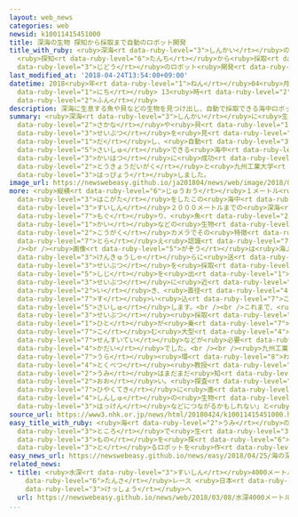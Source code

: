 ```yaml
---
layout: web_news
categories: web
newsid: k10011415451000
title: 深海の生物 探知から採取まで自動のロボット開発
title_with_ruby: <ruby>深海<rt data-ruby-level="3">しんかい</rt></ruby>の<ruby>生物<rt data-ruby-level="3">せいぶつ</rt></ruby>
  <ruby>探知<rt data-ruby-level="6">たんち</rt></ruby>から<ruby>採取<rt data-ruby-level="5">さいしゅ</rt></ruby>まで<ruby>自動<rt
  data-ruby-level="3">じどう</rt></ruby>のロボット<ruby>開発<rt data-ruby-level="3">かいはつ</rt></ruby>
last_modified_at: '2018-04-24T13:54:00+09:00'
datetime: 2018<ruby>年<rt data-ruby-level="1">ねん</rt></ruby>04<ruby>月<rt data-ruby-level="1">がつ</rt></ruby>24<ruby>日<rt
  data-ruby-level="1">にち</rt></ruby> 13<ruby>時<rt data-ruby-level="2">じ</rt></ruby>54<ruby>分<rt
  data-ruby-level="2">ふん</rt></ruby>
description: 深海に生息する魚や貝などの生物を見つけ出し、自動で採取できる海中ロボットの開発に成功した、と東京大学と九州工業大学のグループが発表しました。
summary: <ruby>深海<rt data-ruby-level="3">しんかい</rt></ruby>に<ruby>生息<rt data-ruby-level="3">せいそく</rt></ruby>する<ruby>魚<rt
  data-ruby-level="2">さかな</rt></ruby>や<ruby>貝<rt data-ruby-level="1">かい</rt></ruby>などの<ruby>生物<rt
  data-ruby-level="3">せいぶつ</rt></ruby>を<ruby>見<rt data-ruby-level="1">み</rt></ruby>つけ<ruby>出<rt
  data-ruby-level="1">だ</rt></ruby>し、<ruby>自動<rt data-ruby-level="3">じどう</rt></ruby>で<ruby>採取<rt
  data-ruby-level="5">さいしゅ</rt></ruby>できる<ruby>海中<rt data-ruby-level="2">かいちゅう</rt></ruby>ロボットの<ruby>開発<rt
  data-ruby-level="3">かいはつ</rt></ruby>に<ruby>成功<rt data-ruby-level="4">せいこう</rt></ruby>した、と<ruby>東京大学<rt
  data-ruby-level="2">とうきょうだいがく</rt></ruby>と<ruby>九州工業大学<rt data-ruby-level="3">きゅうしゅうこうぎょうだいがく</rt></ruby>のグループが<ruby>発表<rt
  data-ruby-level="3">はっぴょう</rt></ruby>しました。
image_url: https://newswebeasy.github.io/ja201804/news/web/image/2018/04/24/K10011415451_1804241426_1804241430_01_02.jpg
more: <ruby>縦横<rt data-ruby-level="6">じゅうおう</rt></ruby>１メートル<ruby>余<rt data-ruby-level="5">あま</rt></ruby>りの<ruby>箱形<rt
  data-ruby-level="3">はこがた</rt></ruby>をしたこの<ruby>海中<rt data-ruby-level="2">かいちゅう</rt></ruby>ロボットは、<ruby>水深<rt
  data-ruby-level="3">すいしん</rt></ruby>２０００メートルまでの<ruby>深海<rt data-ruby-level="3">しんかい</rt></ruby>に<ruby>潜<rt
  data-ruby-level="7">もぐ</rt></ruby>り、<ruby>魚<rt data-ruby-level="2">さかな</rt></ruby>や<ruby>貝<rt
  data-ruby-level="1">かい</rt></ruby>などの<ruby>生物<rt data-ruby-level="3">せいぶつ</rt></ruby>がどこにいるのか<ruby>光学<rt
  data-ruby-level="2">こうがく</rt></ruby>カメラでその<ruby>特徴<rt data-ruby-level="7">とくちょう</rt></ruby>を<ruby>捉<rt
  data-ruby-level="7">とら</rt></ruby>え<ruby>認識<rt data-ruby-level="7">にんしき</rt></ruby>できるということです。<br
  /><br /><ruby>画像<rt data-ruby-level="5">がぞう</rt></ruby>は<ruby>海上<rt data-ruby-level="2">かいじょう</rt></ruby>にいる<ruby>研究者<rt
  data-ruby-level="3">けんきゅうしゃ</rt></ruby>らに<ruby>送<rt data-ruby-level="3">おく</rt></ruby>られ、どの<ruby>生物<rt
  data-ruby-level="3">せいぶつ</rt></ruby>を<ruby>採取<rt data-ruby-level="5">さいしゅ</rt></ruby>するか<ruby>指示<rt
  data-ruby-level="5">しじ</rt></ruby>を<ruby>出<rt data-ruby-level="1">だ</rt></ruby>せば、その<ruby>生物<rt
  data-ruby-level="3">せいぶつ</rt></ruby>に<ruby>近<rt data-ruby-level="2">ちか</rt></ruby>づいて<ruby>行<rt
  data-ruby-level="2">い</rt></ruby>き、<ruby>直径<rt data-ruby-level="4">ちょっけい</rt></ruby>７センチほどのホースで<ruby>吸<rt
  data-ruby-level="7">す</rt></ruby>い<ruby>込<rt data-ruby-level="7">こ</rt></ruby>み<ruby>採取<rt
  data-ruby-level="5">さいしゅ</rt></ruby>します。<br /><br />これまで、<ruby>深海<rt data-ruby-level="3">しんかい</rt></ruby>での<ruby>生物<rt
  data-ruby-level="3">せいぶつ</rt></ruby><ruby>採取<rt data-ruby-level="5">さいしゅ</rt></ruby>には<ruby>人<rt
  data-ruby-level="1">ひと</rt></ruby>が<ruby>乗<rt data-ruby-level="7">の</rt></ruby>り<ruby>込<rt
  data-ruby-level="7">こ</rt></ruby>む<ruby>大型<rt data-ruby-level="4">おおがた</rt></ruby>の<ruby>潜水艇<rt
  data-ruby-level="7">せんすいてい</rt></ruby>などが<ruby>必要<rt data-ruby-level="4">ひつよう</rt></ruby>で、コストがかかるのが<ruby>課題<rt
  data-ruby-level="4">かだい</rt></ruby>でした。<br /><br /><ruby>九州工業大学<rt data-ruby-level="3">きゅうしゅうこうぎょうだいがく</rt></ruby>の<ruby>浦<rt
  data-ruby-level="7">うら</rt></ruby><ruby>環<rt data-ruby-level="8">わ</rt></ruby><ruby>特別<rt
  data-ruby-level="4">とくべつ</rt></ruby><ruby>教授<rt data-ruby-level="5">きょうじゅ</rt></ruby>は「<ruby>海<rt
  data-ruby-level="2">うみ</rt></ruby>はまだまだ<ruby>知<rt data-ruby-level="2">し</rt></ruby>らないことが<ruby>多<rt
  data-ruby-level="2">おお</rt></ruby>い。<ruby>探査<rt data-ruby-level="6">たんさ</rt></ruby>が<ruby>飛躍的<rt
  data-ruby-level="7">ひやくてき</rt></ruby>に<ruby>進<rt data-ruby-level="3">すす</rt></ruby>み、<ruby>新種<rt
  data-ruby-level="4">しんしゅ</rt></ruby>の<ruby>生物<rt data-ruby-level="3">せいぶつ</rt></ruby>の<ruby>発見<rt
  data-ruby-level="3">はっけん</rt></ruby>などにつながるかもしれない」と<ruby>話<rt data-ruby-level="2">はな</rt></ruby>しています。
source_url: https://www3.nhk.or.jp/news/html/20180424/k10011415451000.html
easy_title_with_ruby: <ruby>海<rt data-ruby-level="2">うみ</rt></ruby>の<ruby>深<rt data-ruby-level="3">ふか</rt></ruby>い<ruby>所<rt
  data-ruby-level="3">ところ</rt></ruby>で<ruby>生<rt data-ruby-level="3">い</rt></ruby>き<ruby>物<rt
  data-ruby-level="3">もの</rt></ruby>を<ruby>探<rt data-ruby-level="6">さが</rt></ruby>して<ruby>取<rt
  data-ruby-level="3">と</rt></ruby>るロボットを<ruby>作<rt data-ruby-level="2">つく</rt></ruby>る
easy_news_url: https://newswebeasy.github.io/news/easy/2018/04/25/海の深い所で生き物を探して取るロボットを作る
related_news:
- title: <ruby>水深<rt data-ruby-level="3">すいしん</rt></ruby>4000メートルの<ruby>深海<rt data-ruby-level="3">しんかい</rt></ruby><ruby>探査<rt
    data-ruby-level="6">たんさ</rt></ruby>レース <ruby>日本<rt data-ruby-level="1">にっぽん</rt></ruby>チーム<ruby>決勝<rt
    data-ruby-level="3">けっしょう</rt></ruby>へ
  url: https://newswebeasy.github.io/news/web/2018/03/08/水深4000メートルの深海探査レース-日本チーム決勝へ
...
```

